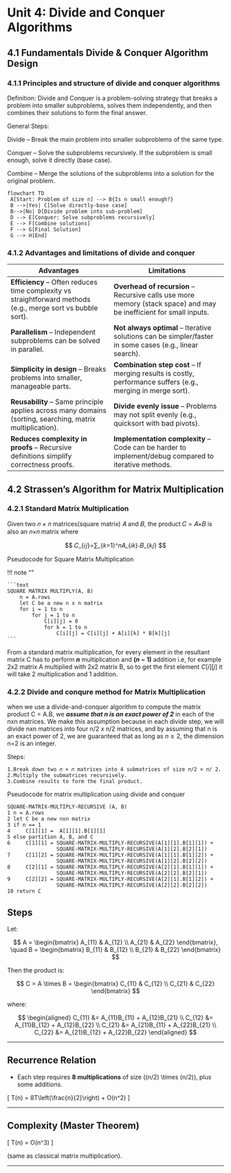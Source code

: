 # Unit 4: Divide and Conquer Algorithms

## 4.1 Fundamentals Divide & Conquer Algorithm Design

### 4.1.1 Principles and structure of divide and conquer algorithms

Definition:
Divide and Conquer is a problem-solving strategy that breaks a problem into smaller subproblems, solves them independently, and then combines their solutions to form the final answer.

General Steps:

Divide – Break the main problem into smaller subproblems of the same type.

Conquer – Solve the subproblems recursively. If the subproblem is small enough, solve it directly (base case).

Combine – Merge the solutions of the subproblems into a solution for the original problem.

```mermaid
flowchart TD
 A[Start: Problem of size n] --> B{Is n small enough?}
 B -->|Yes| C[Solve directly-base case]
 B-->|No| D[Divide problem into sub-problem]
 D --> E[Conquer: Solve subproblems recursively]
 E --> F[Combine solutions]
 F --> G[Final Solution]
 G --> H[End]
```

### 4.1.2 Advantages and limitations of divide and conquer

| **Advantages**                                                                                               | **Limitations**                                                                                                    |
| ------------------------------------------------------------------------------------------------------------ | ------------------------------------------------------------------------------------------------------------------ |
| **Efficiency** – Often reduces time complexity vs straightforward methods (e.g., merge sort vs bubble sort). | **Overhead of recursion** – Recursive calls use more memory (stack space) and may be inefficient for small inputs. |
| **Parallelism** – Independent subproblems can be solved in parallel.                                         | **Not always optimal** – Iterative solutions can be simpler/faster in some cases (e.g., linear search).            |
| **Simplicity in design** – Breaks problems into smaller, manageable parts.                                   | **Combination step cost** – If merging results is costly, performance suffers (e.g., merging in merge sort).       |
| **Reusability** – Same principle applies across many domains (sorting, searching, matrix multiplication).    | **Divide evenly issue** – Problems may not split evenly (e.g., quicksort with bad pivots).                         |
| **Reduces complexity in proofs** – Recursive definitions simplify correctness proofs.                        | **Implementation complexity** – Code can be harder to implement/debug compared to iterative methods.               |

## 4.2 Strassen’s Algorithm for Matrix Multiplication

### 4.2.1 Standard Matrix Multiplication

Given two 𝑛 × 𝑛 matrices(square matrix) 𝐴 and 𝐵, the product 𝐶 = 𝐴×𝐵 is also an 𝑛×𝑛 matrix where

$$
 𝐶_{𝑖𝑗}=∑_{𝑘=1}^𝑛𝐴_{𝑖𝑘}⋅𝐵_{𝑘𝑗}
$$

Pseudocode for Square Matrix Multiplication

!!! note ""

    ```text
    SQUARE MATRIX MULTIPLY(A, B)
        n = A.rows
        let C be a new n x n matrix
        for i = 1 to n
            for j = 1 to n
                C[i][j] = 0
                for k = 1 to n
                    C[i][j] = C[i][j] + A[i][k] * B[k][j]
    ```

From a standard matrix multiplication, for every element in the resultant matrix C has to perform **$n$** multiplication and **$(n-1)$** addition i.e, for example 2x2 matrix A multiplied with 2x2 matrix B, so to get the first element $C[i][j]$ it will take 2 multiplication and 1 addition.

### 4.2.2 Divide and conqure method for Matrix Multiplication

when we use a divide-and-conquer algorithm to compute the matrix product C = A.B, we **_assume that n is an exact power of 2_** in each of the nxn matrices. We make this assumption because in each divide step, we will
divide nxn matrices into four n/2 x n/2 matrices, and by assuming that n is an
exact power of 2, we are guaranteed that as long as $n \ge 2$, the dimension n=2 is an
integer.

Steps:

    1.Break down two 𝑛 × 𝑛 matrices into 4 submatrices of size 𝑛/2 × 𝑛/ 2.
    2.Multiply the submatrices recursively.
    3.Combine results to form the final product.

Pseudocode for matrix multiplication using divide and conquer

```
SQUARE-MATRIX-MULTIPLY-RECURSIVE (A, B)
1 n = A.rows
2 let C be a new nxn matrix
3 if n == 1
4     C[1][1] =  A[1][1].B[1][1]
5 else partition A, B, and C
6     C[1][1] = SQUARE-MATRIX-MULTIPLY-RECURSIVE(A[1][1].B[1][1]) +
                SQUARE-MATRIX-MULTIPLY-RECURSIVE(A[1][2].B[2][1])
7     C[1][2] = SQUARE-MATRIX-MULTIPLY-RECURSIVE(A[1][1].B[1][2]) +
                SQUARE-MATRIX-MULTIPLY-RECURSIVE(A[1][2].B[2][2])
8     C[2][1] = SQUARE-MATRIX-MULTIPLY-RECURSIVE(A[2][1].B[1][1]) +
                SQUARE-MATRIX-MULTIPLY-RECURSIVE(A[2][2].B[2][1])
9     C[2][2] = SQUARE-MATRIX-MULTIPLY-RECURSIVE(A[2][1].B[1][2]) +
                SQUARE-MATRIX-MULTIPLY-RECURSIVE(A[2][2].B[2][2])
10 return C
```

## Steps

Let:

$$
A =
\begin{bmatrix}
A_{11} & A_{12} \\
A_{21} & A_{22}
\end{bmatrix},
\quad
B =
\begin{bmatrix}
B_{11} & B_{12} \\
B_{21} & B_{22}
\end{bmatrix}
$$

Then the product is:

$$
C = A \times B =
\begin{bmatrix}
C_{11} & C_{12} \\
C_{21} & C_{22}
\end{bmatrix}
$$

where:

$$
\begin{aligned}
C_{11} &= A_{11}B_{11} + A_{12}B_{21} \\
C_{12} &= A_{11}B_{12} + A_{12}B_{22} \\
C_{21} &= A_{21}B_{11} + A_{22}B_{21} \\
C_{22} &= A_{21}B_{12} + A_{22}B_{22}
\end{aligned}
$$

---

## Recurrence Relation

- Each step requires **8 multiplications** of size \((n/2) \times (n/2)\), plus some additions.

\[
T(n) = 8T\left(\frac{n}{2}\right) + O(n^2)
\]

---

## Complexity (Master Theorem)

\[
T(n) = O(n^3)
\]

(same as classical matrix multiplication).

---
